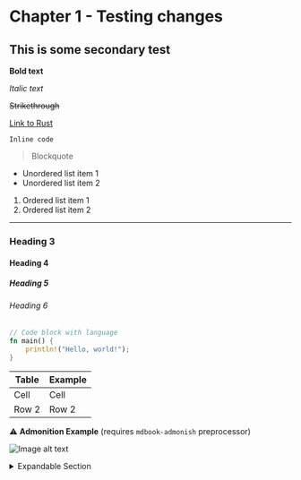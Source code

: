 # Chapter 1 - Testing changes

## This is some secondary test

**Bold text**

_Italic text_

~~Strikethrough~~

[Link to Rust](https://www.rust-lang.org/)

`Inline code`

> Blockquote

- Unordered list item 1
- Unordered list item 2

1. Ordered list item 1
2. Ordered list item 2

---

### Heading 3

#### Heading 4

##### Heading 5

###### Heading 6

```rust
// Code block with language
fn main() {
    println!("Hello, world!");
}
```

| Table | Example |
| ----- | ------- |
| Cell  | Cell    |
| Row 2 | Row 2   |

:warning: **Admonition Example** (requires `mdbook-admonish` preprocessor)

![Image alt text](https://www.rust-lang.org/logos/rust-logo-512x512.png)

<details>
<summary>Expandable Section</summary>

This is hidden content.

</details>

<!-- You can also use footnotes[^1] in mdBook. -->

[^1]: This is a footnote.

